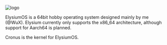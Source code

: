 ![logo](https://files.thenest.dev/elysiumos-banner.png)

ElysiumOS is a 64bit hobby operating system designed mainly by me (@WuX). Elysium currently only supports the x86_64 architecture, although support for Aarch64 is planned.

Cronus is the kernel for ElysiumOS.
